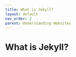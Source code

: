 ```yaml
---
title: What is Jekyll?
layout: default
nav_order: 2
parent: Understanding Websites
---
```


# What is Jekyll?